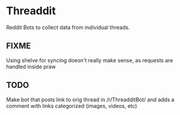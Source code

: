 Threaddit
=========

Reddit Bots to collect data from individual threads.

## FIXME

Using shelve for syncing doesn't really make sense, as requests are handled inside praw

## TODO

Make bot that posts link to orig thread in /r/ThreadditBot/ and adds a comment
with links categorized (images, videos, etc)